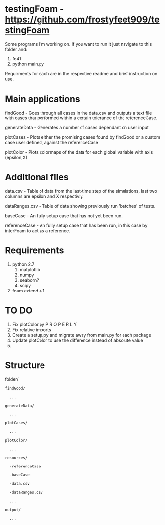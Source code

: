 # testingFoam - https://github.com/frostyfeet909/testingFoam
Some programs I'm working on. If you want to run it just navigate to this folder and: 

1. fe41
2. python main.py

Requirments for each are in the respective readme and brief instruction on use.

# Main applications
findGood - Goes through all cases in the data.csv and outputs a text file with cases that performed within a certain tolerance of the referenceCase.

generateData - Generates a number of cases dependant on user input

plotCases - Plots either the promising cases found by findGood or a custom case user defined, against the referenceCase

plotColor - Plots colormaps of the data for each global variable with axis (epsilon,X)

# Additional files
data.csv - Table of data from the last-time step of the simulations, last two columns are epsilon and X respectivly.

dataRanges.csv - Table of data showing previously run 'batches' of tests.

baseCase - An fully setup case that has not yet been run.

referenceCase - An fully setup case that has been run, in this case by interFoam to act as a reference.

# Requirements
1. python 2.7
    1. matplotlib
    2. numpy
    3. seaborn?
    4. scipy
2. foam extend 4.1

# TO DO
1. Fix plotColor.py P R O P E R L Y
2. Fix relative imports
3. Create a setup.py and migrate away from main.py for each package
4. Update plotColor to use the difference instead of absolute value
5. 

# Structure

folder/

    findGood/
    
      ...
    
    generateData/
    
      ...
    
    plotCases/
    
      ...
    
    plotColor/
  
      ...
      
    resources/
    
      -referenceCase
      
      -baseCase
    
      -data.csv
      
      -dataRanges.csv
      
      ...
      
    output/
    
      ...
  
